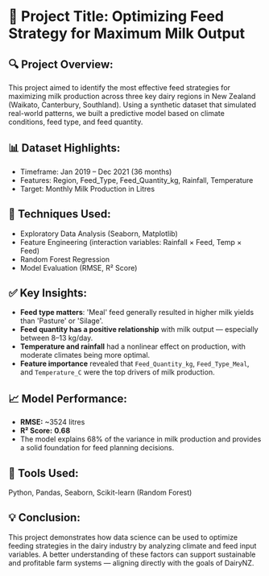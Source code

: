 # 🐄 Project Title: Optimizing Feed Strategy for Maximum Milk Output

## 🔍 Project Overview:
This project aimed to identify the most effective feed strategies for maximizing milk production across three key dairy regions in New Zealand (Waikato, Canterbury, Southland). Using a synthetic dataset that simulated real-world patterns, we built a predictive model based on climate conditions, feed type, and feed quantity.

## 📊 Dataset Highlights:
- Timeframe: Jan 2019 – Dec 2021 (36 months)
- Features: Region, Feed_Type, Feed_Quantity_kg, Rainfall, Temperature
- Target: Monthly Milk Production in Litres

## 🧠 Techniques Used:
- Exploratory Data Analysis (Seaborn, Matplotlib)
- Feature Engineering (interaction variables: Rainfall × Feed, Temp × Feed)
- Random Forest Regression
- Model Evaluation (RMSE, R² Score)

## ✅ Key Insights:
- **Feed type matters**: 'Meal' feed generally resulted in higher milk yields than 'Pasture' or 'Silage'.
- **Feed quantity has a positive relationship** with milk output — especially between 8–13 kg/day.
- **Temperature and rainfall** had a nonlinear effect on production, with moderate climates being more optimal.
- **Feature importance** revealed that `Feed_Quantity_kg`, `Feed_Type_Meal`, and `Temperature_C` were the top drivers of milk production.

## 📈 Model Performance:
- **RMSE:** ~3524 litres  
- **R² Score:** **0.68**
- The model explains 68% of the variance in milk production and provides a solid foundation for feed planning decisions.

## 🧪 Tools Used:
Python, Pandas, Seaborn, Scikit-learn (Random Forest)

## 💡 Conclusion:
This project demonstrates how data science can be used to optimize feeding strategies in the dairy industry by analyzing climate and feed input variables. A better understanding of these factors can support sustainable and profitable farm systems — aligning directly with the goals of DairyNZ.

